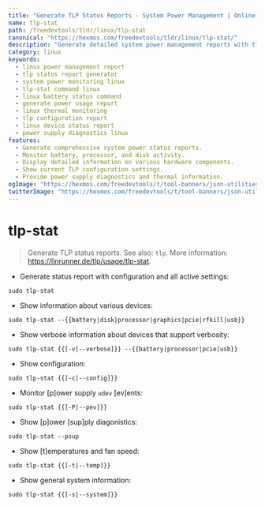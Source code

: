 ```yaml
---
title: "Generate TLP Status Reports - System Power Management | Online Free DevTools by Hexmos"
name: tlp-stat
path: /freedevtools/tldr/linux/tlp-stat
canonical: "https://hexmos.com/freedevtools/tldr/linux/tlp-stat/"
description: "Generate detailed system power management reports with tlp-stat.  Monitor power usage, temperatures, and device status. Free online tool, no registration required."
category: linux
keywords:
  - linux power management report
  - tlp status report generator
  - system power monitoring linux
  - tlp-stat command linux
  - linux battery status command
  - generate power usage report
  - linux thermal monitoring
  - tlp configuration report
  - linux device status report
  - power supply diagnostics linux
features:
  - Generate comprehensive system power status reports.
  - Monitor battery, processor, and disk activity.
  - Display detailed information on various hardware components.
  - Show current TLP configuration settings.
  - Provide power supply diagnostics and thermal information.
ogImage: "https://hexmos.com/freedevtools/t/tool-banners/json-utilities-banner.png"
twitterImage: "https://hexmos.com/freedevtools/t/tool-banners/json-utilities-banner.png"
---
```


# tlp-stat

> Generate TLP status reports.
> See also: `tlp`.
> More information: <https://linrunner.de/tlp/usage/tlp-stat>.

- Generate status report with configuration and all active settings:

`sudo tlp-stat`

- Show information about various devices:

`sudo tlp-stat --{{battery|disk|processor|graphics|pcie|rfkill|usb}}`

- Show verbose information about devices that support verbosity:

`sudo tlp-stat {{[-v|--verbose]}} --{{battery|processor|pcie|usb}}`

- Show configuration:

`sudo tlp-stat {{[-c|--config]}}`

- Monitor [p]ower supply `udev` [ev]ents:

`sudo tlp-stat {{[-P|--pev]}}`

- Show [p]ower [sup]ply diagonistics:

`sudo tlp-stat --psup`

- Show [t]emperatures and fan speed:

`sudo tlp-stat {{[-t|--temp]}}`

- Show general system information:

`sudo tlp-stat {{[-s|--system]}}`
